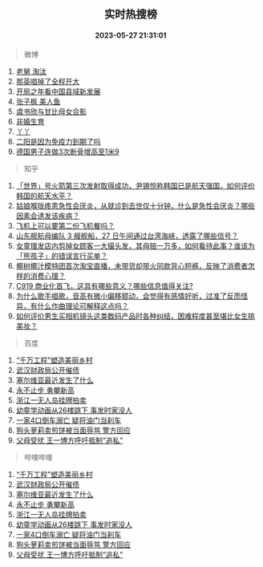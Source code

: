 <div align="center"><h2>实时热搜榜</h2><h4>2023-05-27 21:31:01</h4></div>

> 微博  

1. [老舅 淘汰](https://s.weibo.com/weibo?q=%E8%80%81%E8%88%85%20%E6%B7%98%E6%B1%B0&t=31&band_rank=1&Refer=top)<br />
2. [那英唱掉了全程开大](https://s.weibo.com/weibo?q=%23%E9%82%A3%E8%8B%B1%E5%94%B1%E6%8E%89%E4%BA%86%E5%85%A8%E7%A8%8B%E5%BC%80%E5%A4%A7%23&t=31&band_rank=2&Refer=top)<br />
3. [开局之年看中国县域新发展](https://s.weibo.com/weibo?q=%23%E5%BC%80%E5%B1%80%E4%B9%8B%E5%B9%B4%E7%9C%8B%E4%B8%AD%E5%9B%BD%E5%8E%BF%E5%9F%9F%E6%96%B0%E5%8F%91%E5%B1%95%23&t=31&band_rank=3&Refer=top)<br />
4. [张子枫 美人鱼](https://s.weibo.com/weibo?q=%E5%BC%A0%E5%AD%90%E6%9E%AB%20%E7%BE%8E%E4%BA%BA%E9%B1%BC&t=31&band_rank=4&Refer=top)<br />
5. [虞书欣与甘比母女合影](https://s.weibo.com/weibo?q=%23%E8%99%9E%E4%B9%A6%E6%AC%A3%E4%B8%8E%E7%94%98%E6%AF%94%E6%AF%8D%E5%A5%B3%E5%90%88%E5%BD%B1%23&t=31&band_rank=5&Refer=top)<br />
6. [非婚生育](https://s.weibo.com/weibo?q=%E9%9D%9E%E5%A9%9A%E7%94%9F%E8%82%B2&t=31&band_rank=6&Refer=top)<br />
7. [丫丫](https://s.weibo.com/weibo?q=%E4%B8%AB%E4%B8%AB&t=31&band_rank=7&Refer=top)<br />
8. [二阳是因为免疫力到期了吗](https://s.weibo.com/weibo?q=%23%E4%BA%8C%E9%98%B3%E6%98%AF%E5%9B%A0%E4%B8%BA%E5%85%8D%E7%96%AB%E5%8A%9B%E5%88%B0%E6%9C%9F%E4%BA%86%E5%90%97%23&t=31&band_rank=8&Refer=top)<br />
9. [德国男子连做3次断骨增高至1米9](https://s.weibo.com/weibo?q=%23%E5%BE%B7%E5%9B%BD%E7%94%B7%E5%AD%90%E8%BF%9E%E5%81%9A3%E6%AC%A1%E6%96%AD%E9%AA%A8%E5%A2%9E%E9%AB%98%E8%87%B31%E7%B1%B39%23&t=31&band_rank=9&Refer=top)<br />

> 知乎  

1. [「世界」号火箭第三次发射取得成功，尹锡悦称韩国已是航天强国，如何评价韩国的航天水平？](https://www.zhihu.com/question/603113520)<br />
2. [姑娘喉咙疼患急性会厌炎，从就诊到去世仅十分钟，什么是急性会厌炎？哪些因素会诱发该疾病？](https://www.zhihu.com/question/603275623)<br />
3. [飞机上可以要第二份飞机餐吗？](https://www.zhihu.com/question/290460008)<br />
4. [山东舰航母编队 3 艘舰船，27 日午间通过台湾海峡，透露了哪些信号？](https://www.zhihu.com/question/603320386)<br />
5. [女童理发店内剪掉女顾客一大撮头发，其母赔一万多，如何看待此事？谁该为「熊孩子」的错误言行买单？](https://www.zhihu.com/question/603155943)<br />
6. [椰树椰汁模特团首次淘宝直播，未带货却带火同款背心短裤，反映了消费者怎样的消费心理？](https://www.zhihu.com/question/603161031)<br />
7. [C919 商业化首飞，这具有哪些意义？哪些信息值得关注?](https://www.zhihu.com/question/603314923)<br />
8. [为什么歌手唱歌，音高有微小偏移颤动，会觉得有感情好听，过准了反而怪异，有什么作曲理论可解释这点吗？](https://www.zhihu.com/question/510931489)<br />
9. [如何评价男生买相机镜头这类数码产品时各种纠结，困难程度甚至堪比女生挑美妆？](https://www.zhihu.com/question/602950594)<br />

> 百度  

1. [“千万工程”塑造美丽乡村](https://www.baidu.com/s?wd=%E2%80%9C%E5%8D%83%E4%B8%87%E5%B7%A5%E7%A8%8B%E2%80%9D%E5%A1%91%E9%80%A0%E7%BE%8E%E4%B8%BD%E4%B9%A1%E6%9D%91&sa=fyb_news&rsv_dl=fyb_news)<br />
2. [武汉财政局公开催债](https://www.baidu.com/s?wd=%E6%AD%A6%E6%B1%89%E8%B4%A2%E6%94%BF%E5%B1%80%E5%85%AC%E5%BC%80%E5%82%AC%E5%80%BA&sa=fyb_news&rsv_dl=fyb_news)<br />
3. [塞尔维亚最近发生了什么](https://www.baidu.com/s?wd=%E5%A1%9E%E5%B0%94%E7%BB%B4%E4%BA%9A%E6%9C%80%E8%BF%91%E5%8F%91%E7%94%9F%E4%BA%86%E4%BB%80%E4%B9%88&sa=fyb_news&rsv_dl=fyb_news)<br />
4. [永不止步 勇攀新高](https://www.baidu.com/s?wd=%E6%B0%B8%E4%B8%8D%E6%AD%A2%E6%AD%A5+%E5%8B%87%E6%94%80%E6%96%B0%E9%AB%98&sa=fyb_news&rsv_dl=fyb_news)<br />
5. [浙江一无人岛挂牌拍卖](https://www.baidu.com/s?wd=%E6%B5%99%E6%B1%9F%E4%B8%80%E6%97%A0%E4%BA%BA%E5%B2%9B%E6%8C%82%E7%89%8C%E6%8B%8D%E5%8D%96&sa=fyb_news&rsv_dl=fyb_news)<br />
6. [幼童学动画从26楼跳下 事发时家没人](https://www.baidu.com/s?wd=%E5%B9%BC%E7%AB%A5%E5%AD%A6%E5%8A%A8%E7%94%BB%E4%BB%8E26%E6%A5%BC%E8%B7%B3%E4%B8%8B+%E4%BA%8B%E5%8F%91%E6%97%B6%E5%AE%B6%E6%B2%A1%E4%BA%BA&sa=fyb_news&rsv_dl=fyb_news)<br />
7. [一家4口倒车溺亡 疑将油门当刹车](https://www.baidu.com/s?wd=%E4%B8%80%E5%AE%B64%E5%8F%A3%E5%80%92%E8%BD%A6%E6%BA%BA%E4%BA%A1+%E7%96%91%E5%B0%86%E6%B2%B9%E9%97%A8%E5%BD%93%E5%88%B9%E8%BD%A6&sa=fyb_news&rsv_dl=fyb_news)<br />
8. [狗头萝莉卖煎饼被当面辱骂 警方回应](https://www.baidu.com/s?wd=%E7%8B%97%E5%A4%B4%E8%90%9D%E8%8E%89%E5%8D%96%E7%85%8E%E9%A5%BC%E8%A2%AB%E5%BD%93%E9%9D%A2%E8%BE%B1%E9%AA%82+%E8%AD%A6%E6%96%B9%E5%9B%9E%E5%BA%94&sa=fyb_news&rsv_dl=fyb_news)<br />
9. [父母受扰 王一博方呼吁抵制“追私”](https://www.baidu.com/s?wd=%E7%88%B6%E6%AF%8D%E5%8F%97%E6%89%B0+%E7%8E%8B%E4%B8%80%E5%8D%9A%E6%96%B9%E5%91%BC%E5%90%81%E6%8A%B5%E5%88%B6%E2%80%9C%E8%BF%BD%E7%A7%81%E2%80%9D&sa=fyb_news&rsv_dl=fyb_news)<br />

> 哔哩哔哩  

1. [“千万工程”塑造美丽乡村](https://www.baidu.com/s?wd=%E2%80%9C%E5%8D%83%E4%B8%87%E5%B7%A5%E7%A8%8B%E2%80%9D%E5%A1%91%E9%80%A0%E7%BE%8E%E4%B8%BD%E4%B9%A1%E6%9D%91&sa=fyb_news&rsv_dl=fyb_news)<br />
2. [武汉财政局公开催债](https://www.baidu.com/s?wd=%E6%AD%A6%E6%B1%89%E8%B4%A2%E6%94%BF%E5%B1%80%E5%85%AC%E5%BC%80%E5%82%AC%E5%80%BA&sa=fyb_news&rsv_dl=fyb_news)<br />
3. [塞尔维亚最近发生了什么](https://www.baidu.com/s?wd=%E5%A1%9E%E5%B0%94%E7%BB%B4%E4%BA%9A%E6%9C%80%E8%BF%91%E5%8F%91%E7%94%9F%E4%BA%86%E4%BB%80%E4%B9%88&sa=fyb_news&rsv_dl=fyb_news)<br />
4. [永不止步 勇攀新高](https://www.baidu.com/s?wd=%E6%B0%B8%E4%B8%8D%E6%AD%A2%E6%AD%A5+%E5%8B%87%E6%94%80%E6%96%B0%E9%AB%98&sa=fyb_news&rsv_dl=fyb_news)<br />
5. [浙江一无人岛挂牌拍卖](https://www.baidu.com/s?wd=%E6%B5%99%E6%B1%9F%E4%B8%80%E6%97%A0%E4%BA%BA%E5%B2%9B%E6%8C%82%E7%89%8C%E6%8B%8D%E5%8D%96&sa=fyb_news&rsv_dl=fyb_news)<br />
6. [幼童学动画从26楼跳下 事发时家没人](https://www.baidu.com/s?wd=%E5%B9%BC%E7%AB%A5%E5%AD%A6%E5%8A%A8%E7%94%BB%E4%BB%8E26%E6%A5%BC%E8%B7%B3%E4%B8%8B+%E4%BA%8B%E5%8F%91%E6%97%B6%E5%AE%B6%E6%B2%A1%E4%BA%BA&sa=fyb_news&rsv_dl=fyb_news)<br />
7. [一家4口倒车溺亡 疑将油门当刹车](https://www.baidu.com/s?wd=%E4%B8%80%E5%AE%B64%E5%8F%A3%E5%80%92%E8%BD%A6%E6%BA%BA%E4%BA%A1+%E7%96%91%E5%B0%86%E6%B2%B9%E9%97%A8%E5%BD%93%E5%88%B9%E8%BD%A6&sa=fyb_news&rsv_dl=fyb_news)<br />
8. [狗头萝莉卖煎饼被当面辱骂 警方回应](https://www.baidu.com/s?wd=%E7%8B%97%E5%A4%B4%E8%90%9D%E8%8E%89%E5%8D%96%E7%85%8E%E9%A5%BC%E8%A2%AB%E5%BD%93%E9%9D%A2%E8%BE%B1%E9%AA%82+%E8%AD%A6%E6%96%B9%E5%9B%9E%E5%BA%94&sa=fyb_news&rsv_dl=fyb_news)<br />
9. [父母受扰 王一博方呼吁抵制“追私”](https://www.baidu.com/s?wd=%E7%88%B6%E6%AF%8D%E5%8F%97%E6%89%B0+%E7%8E%8B%E4%B8%80%E5%8D%9A%E6%96%B9%E5%91%BC%E5%90%81%E6%8A%B5%E5%88%B6%E2%80%9C%E8%BF%BD%E7%A7%81%E2%80%9D&sa=fyb_news&rsv_dl=fyb_news)<br />
